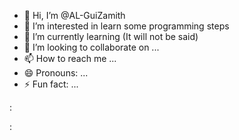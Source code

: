 - 👋 Hi, I’m @AL-GuiZamith
- 👀 I’m interested in learn some programming steps
- 🌱 I’m currently learning (It will not be said)
- 💞️ I’m looking to collaborate on ...
- 📫 How to reach me ...
- 😄 Pronouns: ...
- ⚡ Fun fact: ...

<!---
AL-GuiZamith/AL-GuiZamith is a ✨ special ✨ repository because its `README.md` (this file) appears on your GitHub profile.
You can click the Preview link to take a look at your changes.
--->

:[](https://tenor.com/pt-BR/view/yumereborn-eevee-clapping-gif-15487180325304272828)

:[](https://tenor.com/pt-BR/view/big-steve-sigma-steve-minecraft-chad-steve-gif-9873965683892181962)
